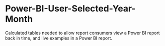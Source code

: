 # Power-BI-User-Selected-Year-Month
Calculated tables needed to allow report consumers view a Power BI report back in time, and live examples in a Power BI report.
